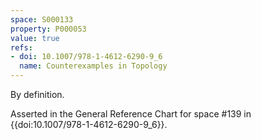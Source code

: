 ```yaml
---
space: S000133
property: P000053
value: true
refs:
- doi: 10.1007/978-1-4612-6290-9_6
  name: Counterexamples in Topology
---
```


By definition.

Asserted in the General Reference Chart for space #139 in
{{doi:10.1007/978-1-4612-6290-9_6}}.
